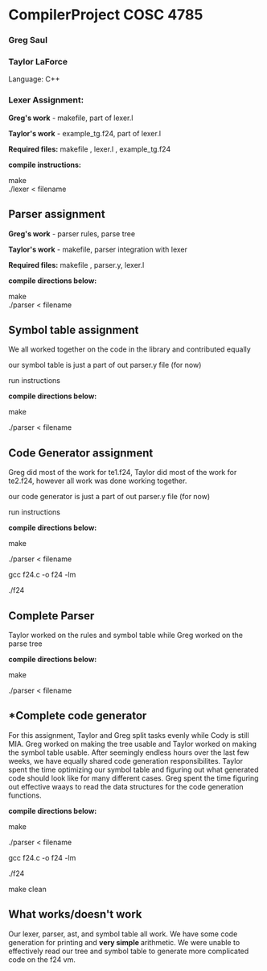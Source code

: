 # CompilerProject COSC 4785

### Greg Saul

### Taylor LaForce

Language: C++

### Lexer Assignment:
<strong>Greg's work</strong> - makefile, part of lexer.l

<strong>Taylor's work</strong> - example_tg.f24, part of lexer.l

<strong>Required files:</strong> makefile , lexer.l , example_tg.f24


<strong>compile instructions:</strong>

make </br>
./lexer < filename

## Parser assignment

<strong>Greg's work</strong> - parser rules, parse tree

<strong>Taylor's work</strong> - makefile, parser integration with lexer

<strong>Required files:</strong> makefile , parser.y, lexer.l 

<strong>compile directions below:</strong>

make </br>
./parser < filename

## Symbol table assignment

We all worked together on the code in the library and contributed equally

our symbol table is just a part of out parser.y file (for now)

run instructions

<strong>compile directions below:</strong>

make

./parser < filename

## Code Generator assignment

Greg did most of the work for te1.f24, Taylor did most of the work for te2.f24, however all work was done working together.

our code generator is just a part of out parser.y file (for now)

run instructions

<strong>compile directions below:</strong>

make

./parser < filename

gcc f24.c -o f24 -lm

./f24

## Complete Parser

Taylor worked on the rules and symbol table while Greg worked on the parse tree

<strong>compile directions below:</strong>

make

./parser < filename

## *Complete code generator

For this assignment, Taylor and Greg split tasks evenly while Cody is still MIA. Greg worked on making the tree usable and Taylor worked on making the symbol table usable. After seemingly endless hours over the last few weeks, we have equally shared code generation responsibilites. Taylor spent the time optimizing our symbol table and figuring out what generated code should look like for many different cases. Greg spent the time figuring out effective waays to read the data structures for the code generation functions.

<strong>compile directions below:</strong>

make

./parser < filename

gcc f24.c -o f24 -lm

./f24

make clean

## What works/doesn't work

Our lexer, parser, ast, and symbol table all work. We have some code generation for printing and <strong> very simple </strong> arithmetic. We were unable to effectively read our tree and symbol table to generate more complicated code on the f24 vm.












